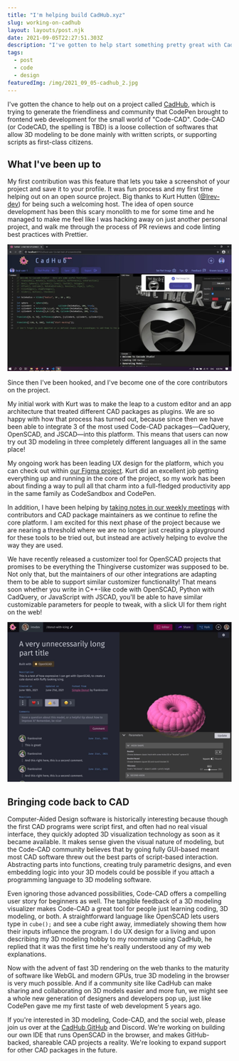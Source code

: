 ```yaml
---
title: "I'm helping build CadHub.xyz"
slug: working-on-cadhub
layout: layouts/post.njk
date: 2021-09-05T22:27:51.303Z
description: "I've gotten to help start something pretty great with CadHub.xyz, and we're ready for more help from anyone interested in the future of 3D modeling."
tags:
  - post
  - code
  - design
featuredImg: /img/2021_09_05-cadhub_2.jpg
---
```

I've gotten the chance to help out on a project called [CadHub](https://cadhub.xyz), which is trying to generate the friendliness and community that CodePen brought to frontend web development for the small world of "Code-CAD". Code-CAD (or CodeCAD, the spelling is TBD) is a loose collection of softwares that allow 3D modeling to be done mainly with written scripts, or supporting scripts as first-class citizens. 

## What I've been up to

My first contribution was this feature that lets you take a screenshot of your project and save it to your profile. It was fun process and my first time helping out on an open source project. Big thanks to Kurt Hutten ([@Irev-dev](http://github.com/irev-dev)) for being such a welcoming host. The idea of open source development has been this scary monolith to me for some time and he managed to make me feel like I was hacking away on just another personal project, and walk me through the process of PR reviews and code linting best practices with Prettier.

![A screenshot of my screenshot tool in use within CadHub, where users can take a picture of how their 3D model looks while working on it.](/img/2021_09_05-cadhub_1.jpg)

Since then I've been hooked, and I've become one of the core contributors on the project.

My initial work with Kurt was to make the leap to a custom editor and an app architecture that treated different CAD packages as plugins. We are so happy with how that process has turned out, because since then we have been able to integrate 3 of the most used Code-CAD packages—CadQuery, OpenSCAD, and JSCAD—into this platform. This means that users can now try out 3D modeling in three completely different languages all in the same place!

My ongoing work has been leading UX design for the platform, which you can check out within [our Figma project](https://www.figma.com/file/VUh53RdncjZ7NuFYj0RGB9/CadHub?node-id=1046%3A0). Kurt did an excellent job getting everything up and running in the core of the project, so my work has been about finding a way to pull all that charm into a full-fledged productivity app in the same family as CodeSandbox and CodePen.

In addition, I have been helping by [taking notes in our weekly meetings](https://github.com/Irev-Dev/cadhub/discussions/487) with contributors and CAD package maintainers as we continue to refine the core platform. I am excited for this next phase of the project because we are nearing a threshold where we are no longer just creating a playground for these tools to be tried out, but instead are actively helping to evolve the way they are used.

We have recently released a customizer tool for OpenSCAD projects that promises to be everything the Thingiverse customizer was supposed to be. Not only that, but the maintainers of our other integrations are adapting them to be able to support similar customizer functionality! That means soon whether you write in C++-like code with OpenSCAD, Python with CadQuery, or JavaScript with JSCAD, you'll be able to have similar customizable parameters for people to tweak, with a slick UI for them right on the web!

 

![A screenshot of my design for the customizer tray, which allows users to make certain parameters within their models available for others to tweak without editing any code.](/img/2021_09_05-cadhub_3.jpg)

## Bringing code back to CAD

Computer-Aided Design software is historically interesting because though the first CAD programs were script first, and often had no real visual interface, they quickly adopted 3D visualization technology as soon as it became available. It makes sense given the visual nature of modeling, but the Code-CAD community believes that by going fully GUI-based meant most CAD software threw out the best parts of script-based interaction. Abstracting parts into functions, creating truly parametric designs, and even embedding logic into your 3D models could be possible if you attach a programming language to 3D modeling software.

Even ignoring those advanced possibilities, Code-CAD offers a compelling user story for beginners as well. The tangible feedback of a 3D modeling visualizer makes Code-CAD a great tool for people just learning coding, 3D modeling, or both. A straightforward language like OpenSCAD lets users type in `cube();` and see a cube right away, immediately showing them how their inputs influence the program. I do UX design for a living and upon describing my 3D modeling hobby to my roommate using CadHub, he replied that it was the first time he's really understood any of my web explanations. 

Now with the advent of fast 3D rendering on the web thanks to the maturity of software like WebGL and modern GPUs, true 3D modeling in the browser is very much possible. And if a community site like CadHub can make sharing and collaborating on 3D models easier and more fun, we might see a whole new generation of designers and developers pop up, just like CodePen gave me my first taste of web development 5 years ago.

If you're interested in 3D modeling, Code-CAD, and the social web, please join us over at the [CadHub GitHub](https://github.com/Irev-Dev/cadhub) and Discord. We're working on building our own IDE that runs OpenSCAD in the browser, and makes GitHub-backed, shareable CAD projects a reality. We're looking to expand support for other CAD packages in the future.